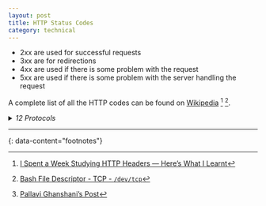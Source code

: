 ```yaml
---
layout: post
title: HTTP Status Codes
category: technical
---
```


- 2xx are used for successful requests
- 3xx are for redirections
- 4xx are used if there is some problem with the request
- 5xx are used if there is some problem with the server handling the request

A complete list of all the HTTP codes can be found on [Wikipedia](https://en.wikipedia.org/wiki/List_of_HTTP_status_codes) [^1] [^2].

<details markdown="block">
<summary><i>12 Protocols</i></summary>

𝐖𝐞𝐛 𝐂𝐨𝐦𝐦𝐮𝐧𝐢𝐜𝐚𝐭𝐢𝐨𝐧 𝐏𝐫𝐨𝐭𝐨𝐜𝐨𝐥𝐬 [^3]
- 𝐇𝐓𝐓𝐏 & 𝐇𝐓𝐓𝐏𝐒
- 𝐇𝐓𝐓𝐏: Core protocol for web data transfer
- 𝐇𝐓𝐓𝐏𝐒: Encrypted version for secure communication
- Foundation of modern web interactions

𝐅𝐢𝐥𝐞 𝐓𝐫𝐚𝐧𝐬𝐟𝐞𝐫 𝐏𝐫𝐨𝐭𝐨𝐜𝐨𝐥𝐬
- 𝐅𝐓𝐏: Standard file transfer between client/server
- 𝐒𝐒𝐇: Secure channel for remote operations
- 𝐒𝐒𝐋/𝐓𝐋𝐒: Security layer for network communications

𝐂𝐨𝐫𝐞 𝐈𝐧𝐭𝐞𝐫𝐧𝐞𝐭 𝐏𝐫𝐨𝐭𝐨𝐜𝐨𝐥𝐬
- 𝐓𝐫𝐚𝐧𝐬𝐩𝐨𝐫𝐭 𝐋𝐚𝐲𝐞𝐫
- 𝐓𝐂𝐏: Reliable, ordered data delivery
- 𝐔𝐃𝐏: Fast, connectionless communication
- Essential for internet functionality

𝐍𝐞𝐭𝐰𝐨𝐫𝐤 𝐋𝐚𝐲𝐞𝐫
- 𝐈𝐏: Handles packet routing across networks
- 𝐃𝐇𝐂𝐏: Manages automatic IP addressing

𝐒𝐩𝐞𝐜𝐢𝐚𝐥𝐢𝐳𝐞𝐝 𝐏𝐫𝐨𝐭𝐨𝐜𝐨𝐥𝐬
- 𝐄𝐦𝐚𝐢𝐥 𝐂𝐨𝐦𝐦𝐮𝐧𝐢𝐜𝐚𝐭𝐢𝐨𝐧
- 𝐒𝐌𝐓𝐏: Handles email sending
- 𝐏𝐎𝐏3: Manages email retrieval

𝐍𝐞𝐭𝐰𝐨𝐫𝐤 𝐒𝐞𝐫𝐯𝐢𝐜𝐞𝐬
- 𝐍𝐓𝐏: Network time synchronization
- Critical for system coordination
</details>


---
{: data-content="footnotes"}

[^1]: [I Spent a Week Studying HTTP Headers — Here’s What I Learnt](https://levelup.gitconnected.com/i-spent-a-week-studying-http-headers-heres-what-i-learnt-8eea6516f77e)
[^2]: [Bash File Descriptor - TCP - `/dev/tcp`](https://igorlima.github.io/unapologetic-snippets/docs/languages/shell/bash-file-descriptor-tcp)
[^3]: [Pallavi Ghanshani’s Post](https://www.linkedin.com/posts/progressivethinker_protocol-systemdesign-technology-activity-7278377376592322560-nvas/)
